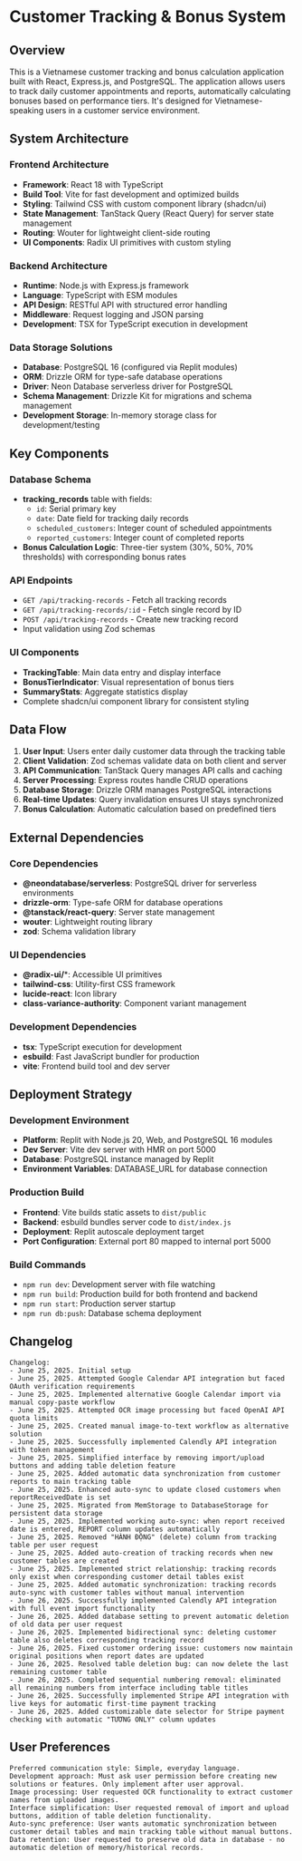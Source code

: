 # Customer Tracking & Bonus System

## Overview

This is a Vietnamese customer tracking and bonus calculation application built with React, Express.js, and PostgreSQL. The application allows users to track daily customer appointments and reports, automatically calculating bonuses based on performance tiers. It's designed for Vietnamese-speaking users in a customer service environment.

## System Architecture

### Frontend Architecture
- **Framework**: React 18 with TypeScript
- **Build Tool**: Vite for fast development and optimized builds
- **Styling**: Tailwind CSS with custom component library (shadcn/ui)
- **State Management**: TanStack Query (React Query) for server state management
- **Routing**: Wouter for lightweight client-side routing
- **UI Components**: Radix UI primitives with custom styling

### Backend Architecture
- **Runtime**: Node.js with Express.js framework
- **Language**: TypeScript with ESM modules
- **API Design**: RESTful API with structured error handling
- **Middleware**: Request logging and JSON parsing
- **Development**: TSX for TypeScript execution in development

### Data Storage Solutions
- **Database**: PostgreSQL 16 (configured via Replit modules)
- **ORM**: Drizzle ORM for type-safe database operations
- **Driver**: Neon Database serverless driver for PostgreSQL
- **Schema Management**: Drizzle Kit for migrations and schema management
- **Development Storage**: In-memory storage class for development/testing

## Key Components

### Database Schema
- **tracking_records** table with fields:
  - `id`: Serial primary key
  - `date`: Date field for tracking daily records
  - `scheduled_customers`: Integer count of scheduled appointments
  - `reported_customers`: Integer count of completed reports
- **Bonus Calculation Logic**: Three-tier system (30%, 50%, 70% thresholds) with corresponding bonus rates

### API Endpoints
- `GET /api/tracking-records` - Fetch all tracking records
- `GET /api/tracking-records/:id` - Fetch single record by ID
- `POST /api/tracking-records` - Create new tracking record
- Input validation using Zod schemas

### UI Components
- **TrackingTable**: Main data entry and display interface
- **BonusTierIndicator**: Visual representation of bonus tiers
- **SummaryStats**: Aggregate statistics display
- Complete shadcn/ui component library for consistent styling

## Data Flow

1. **User Input**: Users enter daily customer data through the tracking table
2. **Client Validation**: Zod schemas validate data on both client and server
3. **API Communication**: TanStack Query manages API calls and caching
4. **Server Processing**: Express routes handle CRUD operations
5. **Database Storage**: Drizzle ORM manages PostgreSQL interactions
6. **Real-time Updates**: Query invalidation ensures UI stays synchronized
7. **Bonus Calculation**: Automatic calculation based on predefined tiers

## External Dependencies

### Core Dependencies
- **@neondatabase/serverless**: PostgreSQL driver for serverless environments
- **drizzle-orm**: Type-safe ORM for database operations
- **@tanstack/react-query**: Server state management
- **wouter**: Lightweight routing library
- **zod**: Schema validation library

### UI Dependencies
- **@radix-ui/***: Accessible UI primitives
- **tailwind-css**: Utility-first CSS framework
- **lucide-react**: Icon library
- **class-variance-authority**: Component variant management

### Development Dependencies
- **tsx**: TypeScript execution for development
- **esbuild**: Fast JavaScript bundler for production
- **vite**: Frontend build tool and dev server

## Deployment Strategy

### Development Environment
- **Platform**: Replit with Node.js 20, Web, and PostgreSQL 16 modules
- **Dev Server**: Vite dev server with HMR on port 5000
- **Database**: PostgreSQL instance managed by Replit
- **Environment Variables**: DATABASE_URL for database connection

### Production Build
- **Frontend**: Vite builds static assets to `dist/public`
- **Backend**: esbuild bundles server code to `dist/index.js`
- **Deployment**: Replit autoscale deployment target
- **Port Configuration**: External port 80 mapped to internal port 5000

### Build Commands
- `npm run dev`: Development server with file watching
- `npm run build`: Production build for both frontend and backend
- `npm run start`: Production server startup
- `npm run db:push`: Database schema deployment

## Changelog

```
Changelog:
- June 25, 2025. Initial setup
- June 25, 2025. Attempted Google Calendar API integration but faced OAuth verification requirements
- June 25, 2025. Implemented alternative Google Calendar import via manual copy-paste workflow
- June 25, 2025. Attempted OCR image processing but faced OpenAI API quota limits
- June 25, 2025. Created manual image-to-text workflow as alternative solution
- June 25, 2025. Successfully implemented Calendly API integration with token management
- June 25, 2025. Simplified interface by removing import/upload buttons and adding table deletion feature
- June 25, 2025. Added automatic data synchronization from customer reports to main tracking table
- June 25, 2025. Enhanced auto-sync to update closed customers when reportReceivedDate is set
- June 25, 2025. Migrated from MemStorage to DatabaseStorage for persistent data storage
- June 25, 2025. Implemented working auto-sync: when report received date is entered, REPORT column updates automatically
- June 25, 2025. Removed "HÀNH ĐỘNG" (delete) column from tracking table per user request
- June 25, 2025. Added auto-creation of tracking records when new customer tables are created
- June 25, 2025. Implemented strict relationship: tracking records only exist when corresponding customer detail tables exist
- June 25, 2025. Added automatic synchronization: tracking records auto-sync with customer tables without manual intervention
- June 26, 2025. Successfully implemented Calendly API integration with full event import functionality
- June 26, 2025. Added database setting to prevent automatic deletion of old data per user request
- June 26, 2025. Implemented bidirectional sync: deleting customer table also deletes corresponding tracking record
- June 26, 2025. Fixed customer ordering issue: customers now maintain original positions when report dates are updated
- June 26, 2025. Resolved table deletion bug: can now delete the last remaining customer table
- June 26, 2025. Completed sequential numbering removal: eliminated all remaining numbers from interface including table titles
- June 26, 2025. Successfully implemented Stripe API integration with live keys for automatic first-time payment tracking
- June 26, 2025. Added customizable date selector for Stripe payment checking with automatic "TƯƠNG ONLY" column updates
```

## User Preferences

```
Preferred communication style: Simple, everyday language.
Development approach: Must ask user permission before creating new solutions or features. Only implement after user approval.
Image processing: User requested OCR functionality to extract customer names from uploaded images.
Interface simplification: User requested removal of import and upload buttons, addition of table deletion functionality.
Auto-sync preference: User wants automatic synchronization between customer detail tables and main tracking table without manual buttons.
Data retention: User requested to preserve old data in database - no automatic deletion of memory/historical records.
```
